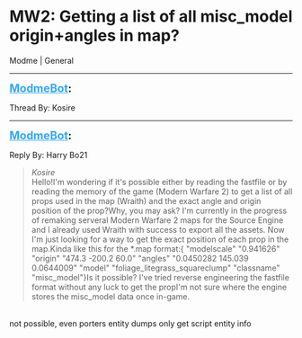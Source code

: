 # MW2: Getting a list of all misc_model origin+angles in map?
Modme | General

---
<strong style="font-size: 1.4em;"><span style="text-decoration: underline;text-decoration-color: #34a7f9;"><span style="color:#34a7f9;">ModmeBot</span></span>:</strong>

<p>Thread By: Kosire</p>

---
<strong style="font-size: 1.4em;"><span style="text-decoration: underline;text-decoration-color: #34a7f9;"><span style="color:#34a7f9;">ModmeBot</span></span>:</strong>

<p>Reply By: Harry Bo21<br /><blockquote><em>Kosire</em><br />Hello!I&#39;m wondering if it&#39;s possible either by reading the fastfile or by reading the memory of the game (Modern Warfare 2) to get a list of all props used in the map (Wraith) and the exact angle and origin position of the prop?Why, you may ask? I&#39;m currently in the progress of remaking serveral Modern Warfare 2 maps for the Source Engine and I already used Wraith with success to export all the assets. Now I&#39;m just looking for a way to get the exact position of each prop in the map.Kinda like this for the *.map format:{  &quot;modelscale&quot; &quot;0.941626&quot;  &quot;origin&quot; &quot;474.3 -200.2 60.0&quot;  &quot;angles&quot; &quot;0.0450282 145.039 0.0644009&quot;  &quot;model&quot; &quot;foliage_litegrass_squareclump&quot;  &quot;classname&quot; &quot;misc_model&quot;}Is it possible? I&#39;ve tried reverse engineering the fastfile format without any luck to get the propI&#39;m not sure where the engine stores the misc_model data once in-game.</blockquote><br /> not possible, even porters entity dumps only get script entity info</p>
